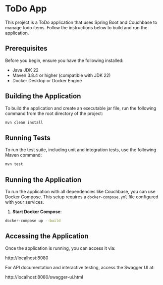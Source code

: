 # ToDo App

This project is a ToDo application that uses Spring Boot and Couchbase to manage todo items. Follow the instructions below to build and run the application.

## Prerequisites

Before you begin, ensure you have the following installed:
- Java JDK 22
- Maven 3.8.4 or higher (compatible with JDK 22)
- Docker Desktop or Docker Engine

## Building the Application

To build the application and create an executable jar file, run the following command from the root directory of the project:

```bash
mvn clean install
```
## Running Tests

To run the test suite, including unit and integration tests, use the following Maven command:
```bash
mvn test
```

## Running the Application

To run the application with all dependencies like Couchbase, you can use Docker Compose. This setup requires a `docker-compose.yml` file configured with your services.

1. **Start Docker Compose**:
```bash
docker-compose up --build
```

## Accessing the Application
Once the application is running, you can access it via:

http://localhost:8080

For API documentation and interactive testing, access the Swagger UI at:

http://localhost:8080/swagger-ui.html



